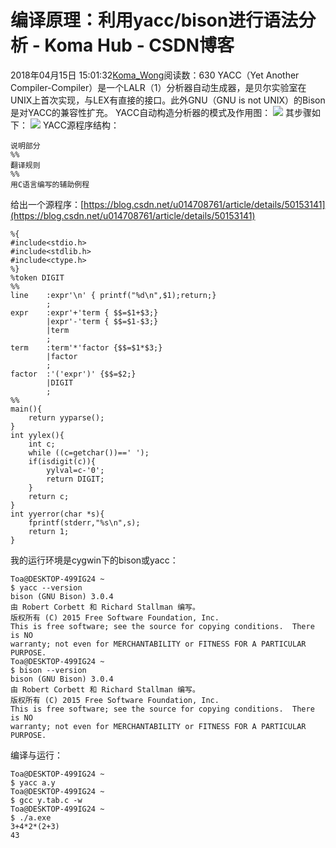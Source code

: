 # 编译原理：利用yacc/bison进行语法分析 - Koma Hub - CSDN博客
2018年04月15日 15:01:32[Koma_Wong](https://me.csdn.net/Rong_Toa)阅读数：630
YACC（Yet Another Compiler-Compiler）是一个LALR（1）分析器自动生成器，是贝尔实验室在UNIX上首次实现，与LEX有直接的接口。此外GNU（GNU is not UNIX）的Bison是对YACC的兼容性扩充。
YACC自动构造分析器的模式及作用图：
![](https://img-blog.csdn.net/20180415145129436)
其步骤如下：
![](https://img-blog.csdn.net/20180415145635234)
YACC源程序结构：
```
说明部分
%%
翻译规则
%%
用C语言编写的辅助例程
```
给出一个源程序：[https://blog.csdn.net/u014708761/article/details/50153141](https://blog.csdn.net/u014708761/article/details/50153141)
```
%{
#include<stdio.h>
#include<stdlib.h>
#include<ctype.h>
%}
%token DIGIT
%%
line    :expr'\n' { printf("%d\n",$1);return;}
        ;
expr    :expr'+'term { $$=$1+$3;}
		|expr'-'term { $$=$1-$3;}
		|term
		;
term	:term'*'factor {$$=$1*$3;}
		|factor
		;
factor	:'('expr')' {$$=$2;}
        |DIGIT
        ;
%%
main(){
    return yyparse();
}
int yylex(){
    int c;
    while ((c=getchar())==' ');
    if(isdigit(c)){
        yylval=c-'0';
        return DIGIT;
    }
    return c;
}
int yyerror(char *s){
    fprintf(stderr,"%s\n",s);
    return 1;
}
```
我的运行环境是cygwin下的bison或yacc：
```
Toa@DESKTOP-499IG24 ~
$ yacc --version
bison (GNU Bison) 3.0.4
由 Robert Corbett 和 Richard Stallman 编写。
版权所有 (C) 2015 Free Software Foundation, Inc.
This is free software; see the source for copying conditions.  There is NO
warranty; not even for MERCHANTABILITY or FITNESS FOR A PARTICULAR PURPOSE.
Toa@DESKTOP-499IG24 ~
$ bison --version
bison (GNU Bison) 3.0.4
由 Robert Corbett 和 Richard Stallman 编写。
版权所有 (C) 2015 Free Software Foundation, Inc.
This is free software; see the source for copying conditions.  There is NO
warranty; not even for MERCHANTABILITY or FITNESS FOR A PARTICULAR PURPOSE.
```
编译与运行：
```
Toa@DESKTOP-499IG24 ~
$ yacc a.y
Toa@DESKTOP-499IG24 ~
$ gcc y.tab.c -w
Toa@DESKTOP-499IG24 ~
$ ./a.exe
3+4*2*(2+3)
43
```
